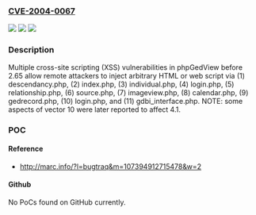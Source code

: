 ### [CVE-2004-0067](https://cve.mitre.org/cgi-bin/cvename.cgi?name=CVE-2004-0067)
![](https://img.shields.io/static/v1?label=Product&message=n%2Fa&color=blue)
![](https://img.shields.io/static/v1?label=Version&message=n%2Fa&color=blue)
![](https://img.shields.io/static/v1?label=Vulnerability&message=n%2Fa&color=brighgreen)

### Description

Multiple cross-site scripting (XSS) vulnerabilities in phpGedView before 2.65 allow remote attackers to inject arbitrary HTML or web script via (1) descendancy.php, (2) index.php, (3) individual.php, (4) login.php, (5) relationship.php, (6) source.php, (7) imageview.php, (8) calendar.php, (9) gedrecord.php, (10) login.php, and (11) gdbi_interface.php.  NOTE: some aspects of vector 10 were later reported to affect 4.1.

### POC

#### Reference
- http://marc.info/?l=bugtraq&m=107394912715478&w=2

#### Github
No PoCs found on GitHub currently.

